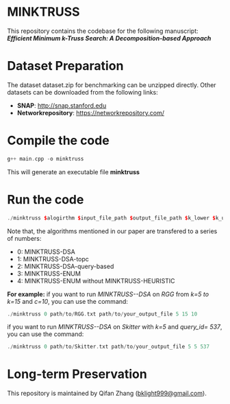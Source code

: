 # MINKTRUSS
This repository contains the codebase for the following manuscript: 
***Efficient Minimum k-Truss Search: A Decomposition-based Approach***

# Dataset Preparation
The dataset dataset.zip for benchmarking can be unzipped directly. Other datasets can be downloaded from the following links:

 - **SNAP**: http://snap.stanford.edu
 - **Networkrepository**: https://networkrepository.com/

# Compile the code

```cpp
g++ main.cpp -o minktruss
```
This will generate an executable file **minktruss**

# Run the code

```cpp
./minktruss $alogirthm $input_file_path $output_file_path $k_lower $k_upper $query_id / the value of c (optional)
```
Note that, the algorithms mentioned in our paper are transfered to a series of numbers:

 - 0: MINKTRUSS-DSA
 - 1: MINKTRUSS-DSA-topc
 - 2: MINKTRUSS-DSA-query-based
 - 3: MINKTRUSS-ENUM
 - 4: MINKTRUSS-ENUM without MINKTRUSS-HEURISTIC

**For example:**
 if you want to run *MINKTRUSS--DSA* on *RGG* from *k=5 to k=15* and *c=10*, you can use the command:

```cpp
./minktruss 0 path/to/RGG.txt path/to/your_output_file 5 15 10
```

 if you want to run *MINKTRUSS--DSA* on *Skitter* with *k=5* and *query_id= 537*, you can use the command:

```cpp
./minktruss 0 path/to/Skitter.txt path/to/your_output_file 5 5 537
```
# Long-term Preservation
This repository is maintained by Qifan Zhang (bklight999@gmail.com).
